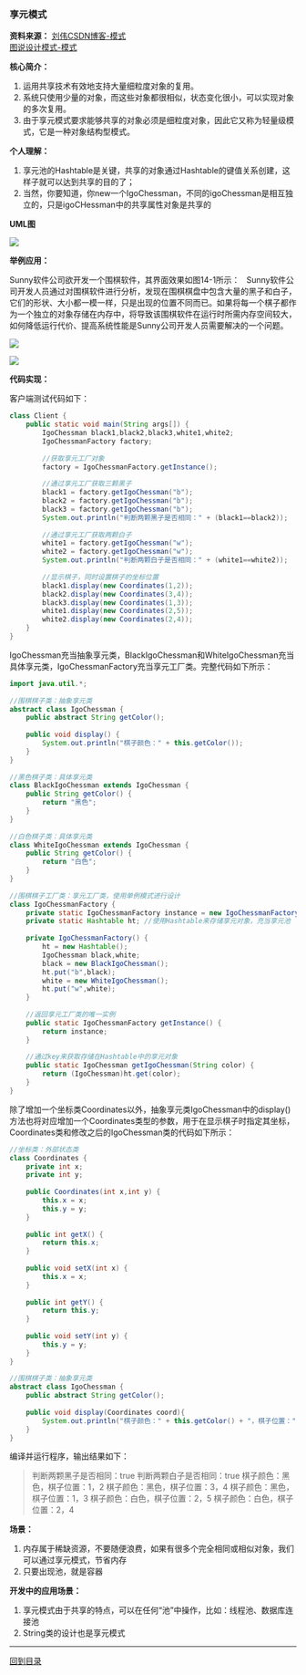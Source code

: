 
### 享元模式

**资料来源：**
[刘伟CSDN博客-模式](https://blog.csdn.net/lovelion/article/details/7667781)  
[图说设计模式-模式](https://design-patterns.readthedocs.io/zh_CN/latest/structural_patterns/flyweight.html)

**核心简介：**
1. 运用共享技术有效地支持大量细粒度对象的复用。
2. 系统只使用少量的对象，而这些对象都很相似，状态变化很小，可以实现对象的多次复用。
3. 由于享元模式要求能够共享的对象必须是细粒度对象，因此它又称为轻量级模式，它是一种对象结构型模式。

**个人理解：**
1. 享元池的Hashtable是关键，共享的对象通过Hashtable的键值关系创建，这样子就可以达到共享的目的了；
2. 当然，你要知道，你new一个IgoChessman，不同的igoChessman是相互独立的，只是igoCHessman中的共享属性对象是共享的

**UML图**  

![](图片/享元模式_UML图.png)

**举例应用：**

 Sunny软件公司欲开发一个围棋软件，其界面效果如图14-1所示：
  Sunny软件公司开发人员通过对围棋软件进行分析，发现在围棋棋盘中包含大量的黑子和白子，它们的形状、大小都一模一样，只是出现的位置不同而已。如果将每一个棋子都作为一个独立的对象存储在内存中，将导致该围棋软件在运行时所需内存空间较大，如何降低运行代价、提高系统性能是Sunny公司开发人员需要解决的一个问题。

![](图片/享元模式_举例图.jpg)

![](图片/享元模式_举例图2.jpg)

**代码实现：**

客户端测试代码如下：
```java
class Client {
	public static void main(String args[]) {
		IgoChessman black1,black2,black3,white1,white2;
		IgoChessmanFactory factory;
        
        //获取享元工厂对象
		factory = IgoChessmanFactory.getInstance();
 
        //通过享元工厂获取三颗黑子
		black1 = factory.getIgoChessman("b");
		black2 = factory.getIgoChessman("b");
		black3 = factory.getIgoChessman("b");
		System.out.println("判断两颗黑子是否相同：" + (black1==black2));
 
        //通过享元工厂获取两颗白子
		white1 = factory.getIgoChessman("w");
		white2 = factory.getIgoChessman("w");
		System.out.println("判断两颗白子是否相同：" + (white1==white2));
 
        //显示棋子，同时设置棋子的坐标位置
		black1.display(new Coordinates(1,2));
		black2.display(new Coordinates(3,4));
		black3.display(new Coordinates(1,3));
		white1.display(new Coordinates(2,5));
		white2.display(new Coordinates(2,4));
	}
}
```
IgoChessman充当抽象享元类，BlackIgoChessman和WhiteIgoChessman充当具体享元类，IgoChessmanFactory充当享元工厂类。完整代码如下所示：

```java
import java.util.*;
 
//围棋棋子类：抽象享元类
abstract class IgoChessman {
	public abstract String getColor();
 
	public void display() {
		System.out.println("棋子颜色：" + this.getColor());	
	}
}
 
//黑色棋子类：具体享元类
class BlackIgoChessman extends IgoChessman {
	public String getColor() {
		return "黑色";
	}	
}
 
//白色棋子类：具体享元类
class WhiteIgoChessman extends IgoChessman {
	public String getColor() {
		return "白色";
	}
}
 
//围棋棋子工厂类：享元工厂类，使用单例模式进行设计
class IgoChessmanFactory {
	private static IgoChessmanFactory instance = new IgoChessmanFactory();
	private static Hashtable ht; //使用Hashtable来存储享元对象，充当享元池
	
	private IgoChessmanFactory() {
		ht = new Hashtable();
		IgoChessman black,white;
		black = new BlackIgoChessman();
		ht.put("b",black);
		white = new WhiteIgoChessman();
		ht.put("w",white);
	}
	
    //返回享元工厂类的唯一实例
	public static IgoChessmanFactory getInstance() {
		return instance;
	}
	
    //通过key来获取存储在Hashtable中的享元对象
	public static IgoChessman getIgoChessman(String color) {
		return (IgoChessman)ht.get(color);	
	}
}
```
除了增加一个坐标类Coordinates以外，抽象享元类IgoChessman中的display()方法也将对应增加一个Coordinates类型的参数，用于在显示棋子时指定其坐标，Coordinates类和修改之后的IgoChessman类的代码如下所示：
```java
//坐标类：外部状态类
class Coordinates {
	private int x;
	private int y;
	
	public Coordinates(int x,int y) {
		this.x = x;
		this.y = y;
	}
	
	public int getX() {
		return this.x;
	}
	
	public void setX(int x) {
		this.x = x;
	}
	
	public int getY() {
		return this.y;
	}
	
	public void setY(int y) {
		this.y = y;
	}
} 
 
//围棋棋子类：抽象享元类
abstract class IgoChessman {
	public abstract String getColor();
	
	public void display(Coordinates coord){
		System.out.println("棋子颜色：" + this.getColor() + "，棋子位置：" + coord.getX() + "，" + coord.getY() );	
	}
}
```

编译并运行程序，输出结果如下：
> 判断两颗黑子是否相同：true
> 判断两颗白子是否相同：true
> 棋子颜色：黑色，棋子位置：1，2
> 棋子颜色：黑色，棋子位置：3，4
> 棋子颜色：黑色，棋子位置：1，3
> 棋子颜色：白色，棋子位置：2，5
> 棋子颜色：白色，棋子位置：2，4

**场景：**
1. 内存属于稀缺资源，不要随便浪费，如果有很多个完全相同或相似对象，我们可以通过享元模式，节省内存 
2. 只要出现池，就是容器

**开发中的应用场景：**
1. 享元模式由于共享的特点，可以在任何“池”中操作，比如：线程池、数据库连接池
2. String类的设计也是享元模式

----

[回到目录](设计模式目录.md)